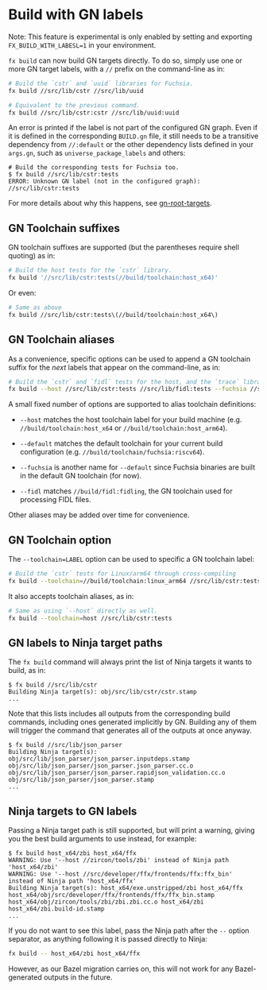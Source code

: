 # Build with GN labels

Note: This feature is experimental is only enabled by setting and
exporting `FX_BUILD_WITH_LABESL=1` in your environment.

`fx build` can now build GN targets directly. To do so, simply use one or more
GN target labels, with a `//` prefix on the command-line as in:

```sh
# Build the `cstr` and `uuid` libraries for Fuchsia.
fx build //src/lib/cstr //src/lib/uuid

# Equivalent to the previous command.
fx build //src/lib/cstr:cstr //src/lib/uuid:uuid
```

An error is printed if the label is not part of the configured GN graph. Even
if it is defined in the corresponding `BUILD.gn` file, it still needs to be a
transitive dependency from `//:default` or the other dependency lists defined
in your `args.gn`, such as `universe_package_labels` and others:

```none
# Build the corresponding tests for Fuchsia too.
$ fx build //src/lib/cstr:tests
ERROR: Unknown GN label (not in the configured graph): //src/lib/cstr:tests
```

For more details about why this happens, see [gn-root-targets].

## GN Toolchain suffixes

GN toolchain suffixes are supported (but the parentheses require shell quoting)
as in:

```sh
# Build the host tests for the `cstr` library.
fx build '//src/lib/cstr:tests(//build/toolchain:host_x64)'
```

Or even:

```sh
# Same as above
fx build //src/lib/cstr:tests\(//build/toolchain:host_x64\)
```

## GN Toolchain aliases

As a convenience, specific options can be used to append a GN toolchain suffix
for the _next_ labels that appear on the command-line, as in:

```sh
# Build the `cstr` and `fidl` tests for the host, and the `trace` library for Fuchsia.
fx build --host //src/lib/cstr:tests //src/lib/fidl:tests --fuchsia //src/lib/trace
```

A small fixed number of options are supported to alias toolchain definitions:

- `--host` matches the host toolchain label for your build machine
  (e.g. `//build/toolchain:host_x64` or `//build/toolchain:host_arm64`).

- `--default` matches the default toolchain for your current build
  configuration (e.g. `//build/toolchain/fuchsia:riscv64`).

- `--fuchsia` is another name for `--default` since Fuchsia binaries are built
  in the default GN toolchain (for now).

- `--fidl` matches `//build/fidl:fidling`, the GN toolchain used for processing
  FIDL files.

Other aliases may be added over time for convenience.

## GN Toolchain option

The `--toolchain=LABEL` option can be used to specific a GN toolchain label:

```sh
# Build the `cstr` tests for Linux/arm64 through cross-compiling
fx build --toolchain=//build/toolchain:linux_arm64 //src/lib/cstr:tests
```

It also accepts toolchain aliases, as in:

```sh
# Same as using `--host` directly as well.
fx build --toolchain=host //src/lib/cstr:tests
```

## GN labels to Ninja target paths

The `fx build` command will always print the list of Ninja targets it wants to
build, as in:

```none {:.devsite-disable-click-to-copy}
$ fx build //src/lib/cstr
Building Ninja target(s): obj/src/lib/cstr/cstr.stamp
...
```

Note that this lists includes all outputs from the corresponding build commands,
including ones generated implicitly by GN. Building any of them will trigger
the command that generates all of the outputs at once anyway.

```none {:.devsite-disable-click-to-copy}
$ fx build //src/lib/json_parser
Building Ninja target(s): obj/src/lib/json_parser/json_parser.inputdeps.stamp obj/src/lib/json_parser/json_parser.json_parser.cc.o obj/src/lib/json_parser/json_parser.rapidjson_validation.cc.o obj/src/lib/json_parser/json_parser.stamp
...
```

## Ninja targets to GN labels

Passing a Ninja target path is still supported, but will print a warning,
giving you the best build arguments to use instead, for example:

```none {:.devsite-disable-click-to-copy}
$ fx build host_x64/zbi host_x64/ffx
WARNING: Use '--host //zircon/tools/zbi' instead of Ninja path 'host_x64/zbi'
WARNING: Use '--host //src/developer/ffx/frontends/ffx:ffx_bin' instead of Ninja path 'host_x64/ffx'
Building Ninja target(s): host_x64/exe.unstripped/zbi host_x64/ffx host_x64/obj/src/developer/ffx/frontends/ffx/ffx_bin.stamp host_x64/obj/zircon/tools/zbi/zbi.zbi.cc.o host_x64/zbi host_x64/zbi.build-id.stamp
...
```

If you do not want to see this label, pass the Ninja path after the `--` option
separator, as anything following it is passed directly to Ninja:

```sh
fx build -- host_x64/zbi host_x64/ffx
```

However, as our Bazel migration carries on, this will not work for any
Bazel-generated outputs in the future.

[gn-root-targets]: /docs/development/build/gn_root_targets.md
